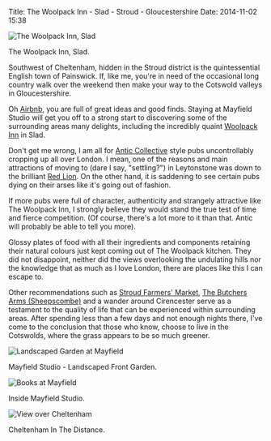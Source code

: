 Title: The Woolpack Inn - Slad - Stroud - Gloucestershire
Date: 2014-11-02 15:38

![The Woolpack Inn, Slad](/images/woolpack-inn.jpg)

The Woolpack Inn, Slad.

Southwest of Cheltenham, hidden in the Stroud district is the
quintessential English town of Painswick. If, like me, you're in need
of the occasional long country walk over the weekend then make your
way to the Cotswold valleys in Gloucestershire.

Oh [Airbnb](https://www.airbnb.co.uk/rooms/1405766"), you are full of
great ideas and good finds. Staying at Mayfield Studio will get you
off to a strong start to discovering some of the surrounding areas
many delights, including the incredibly quaint
[Woolpack Inn](http://www.woolpackslad.co.uk/) in Slad.

Don't get me wrong, I am all for
[Antic Collective](http://anticlondon.com/) style pubs uncontrollably
cropping up all over London. I mean, one of the reasons and main
attractions of moving to (dare I say, "settling?") in Leytonstone was
down to the brilliant
[Red Lion](http://www.theredlionleytonstone.com/). On the other hand,
it is saddening to see certain pubs dying on their arses like it's
going out of fashion.

If more pubs were full of character, authenticity and strangely
attractive like The Woolpack Inn, I strongly believe they would stand
the true test of time and fierce competition. (Of course, there's a
lot more to it than that. Antic will probably be able to tell you
more).

Glossy plates of food with all their ingredients and components
retaining their natural colours just kept coming out of The Woolpack
kitchen. They did not disappoint, neither did the views overlooking
the undulating hills nor the knowledge that as much as I love London,
there are places like this I can escape to.

Other recommendations such as
[Stroud Farmers' Market](http://fresh-n-local.co.uk/trader/stroud/),
[The Butchers Arms (Sheepscombe)](http://www.butchers-arms.co.uk/) and
a wander around Cirencester serve as a testament to the quality of
life that can be experienced within surrounding areas. After spending
less than a few days and not enough nights there, I've come to the
conclusion that those who know, choose to live in the Cotswolds, where
the grass appears to be so much greener.

![Landscaped Garden at Mayfield](/images/landscape_garden.jpg)

Mayfield Studio - Landscaped Front Garden.

![Books at Mayfield](/images/books.jpg)

Inside Mayfield Studio.

![View over Cheltenham](/images/cheltenham.jpg)

Cheltenham In The Distance.

